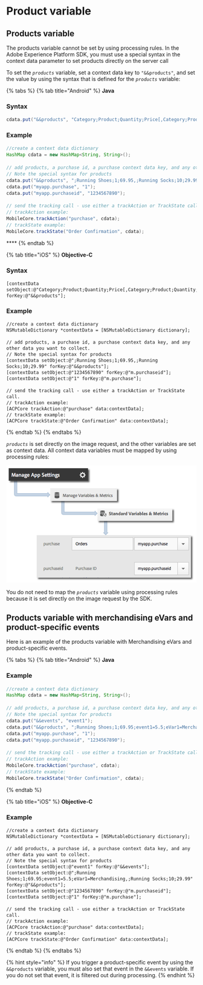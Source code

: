 # Product variable

## Products variable  <a id="products-variable"></a>

The products variable cannot be set by using processing rules. In the Adobe Experience Platform SDK, you must use a special syntax in the context data parameter to set products directly on the server call

To set the _`products`_ variable, set a context data key to `"&&products"`, and set the value by using the syntax that is defined for the _`products`_ variable:

{% tabs %}
{% tab title="Android" %}
**Java**

### **Syntax**

```java
cdata.put("&&products", "Category;Product;Quantity;Price[,Category;Product;Quantity;Price]");
```

### **Example**

```java
//create a context data dictionary 
HashMap cdata = new HashMap<String, String>(); 

// add products, a purchase id, a purchase context data key, and any other data you want to collect. 
// Note the special syntax for products 
cdata.put("&&products", ";Running Shoes;1;69.95,;Running Socks;10;29.99"); 
cdata.put("myapp.purchase", "1"); 
cdata.put("myapp.purchaseid", "1234567890"); 

// send the tracking call - use either a trackAction or TrackState call. 
// trackAction example: 
MobileCore.trackAction("purchase", cdata); 
// trackState example: 
MobileCore.trackState("Order Confirmation", cdata);
```

\*\*\*\*
{% endtab %}

{% tab title="iOS" %}
**Objective-C**

### **Syntax**

```text
[contextData setObject:@"Category;Product;Quantity;Price[,Category;Product;Quantity;Price]" forKey:@"&&products"];
```

### **Example**

```text
//create a context data dictionary 
NSMutableDictionary *contextData = [NSMutableDictionary dictionary]; 

// add products, a purchase id, a purchase context data key, and any other data you want to collect. 
// Note the special syntax for products 
[contextData setObject:@";Running Shoes;1;69.95,;Running Socks;10;29.99" forKey:@"&&products"]; 
[contextData setObject:@"1234567890" forKey:@"m.purchaseid"]; 
[contextData setObject:@"1" forKey:@"m.purchase"]; 

// send the tracking call - use either a trackAction or TrackState call. 
// trackAction example: 
[ACPCore trackAction:@"purchase" data:contextData]; 
// trackState example: 
[ACPCore trackState:@"Order Confirmation" data:contextData];
```
{% endtab %}
{% endtabs %}

_`products`_ is set directly on the image request, and the other variables are set as context data. All context data variables must be mapped by using processing rules:

![](../../.gitbook/assets/map-products.png)

You do not need to map the _`products`_ variable using processing rules because it is set directly on the image request by the SDK.

## Products variable with merchandising eVars and product-specific events  <a id="products-variable-with-merchandising-evars-and-product-specific-events"></a>

Here is an example of the products variable with Merchandising eVars and product-specific events.

{% tabs %}
{% tab title="Android" %}
**Java**

### **Example**

```java
//create a context data dictionary 
HashMap cdata = new HashMap<String, String>(); 

// add products, a purchase id, a purchase context data key, and any other data you want to collect. 
// Note the special syntax for products 
cdata.put("&&events", "event1"); 
cdata.put("&&products", ";Running Shoes;1;69.95;event1=5.5;eVar1=Merchandising,;Running Socks;10;29.99"); 
cdata.put("myapp.purchase", "1"); 
cdata.put("myapp.purchaseid", "1234567890"); 

// send the tracking call - use either a trackAction or TrackState call. 
// trackAction example: 
MobileCore.trackAction("purchase", cdata); 
// trackState example: 
MobileCore.trackState("Order Confirmation", cdata);
```
{% endtab %}

{% tab title="iOS" %}
**Objective-C**

### **Example**

```text
//create a context data dictionary 
NSMutableDictionary *contextData = [NSMutableDictionary dictionary]; 

// add products, a purchase id, a purchase context data key, and any other data you want to collect. 
// Note the special syntax for products 
[contextData setObject:@"event1" forKey:@"&&events"]; 
[contextData setObject:@";Running Shoes;1;69.95;event1=5.5;eVar1=Merchandising,;Running Socks;10;29.99" forKey:@"&&products"]; 
[contextData setObject:@"1234567890" forKey:@"m.purchaseid"]; 
[contextData setObject:@"1" forKey:@"m.purchase"]; 

// send the tracking call - use either a trackAction or TrackState call. 
// trackAction example: 
[ACPCore trackAction:@"purchase" data:contextData]; 
// trackState example: 
[ACPCore trackState:@"Order Confirmation" data:contextData];
```
{% endtab %}
{% endtabs %}

{% hint style="info" %}
If you trigger a product-specific event by using the `&&products` variable, you must also set that event in the `&&events` variable. If you do not set that event, it is filtered out during processing.
{% endhint %}

